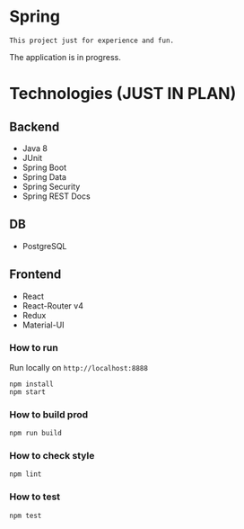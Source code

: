 # Spring
    This project just for experience and fun.

The application is in progress.

# Technologies (JUST IN PLAN)

## Backend

* Java 8
* JUnit
* Spring Boot
* Spring Data
* Spring Security
* Spring REST Docs

## DB

* PostgreSQL

## Frontend

* React
* React-Router v4
* Redux
* Material-UI

### How to run

Run locally on `http://localhost:8888`

    npm install
    npm start

### How to build prod

    npm run build
    
### How to check style

    npm lint
    
### How to test

    npm test
        
